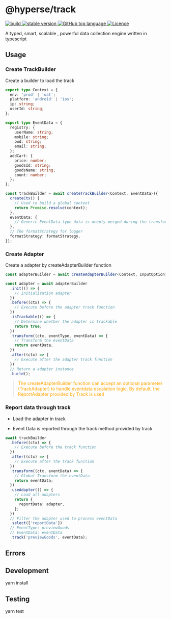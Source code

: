 # @hyperse/track

<p align="left">
  <a aria-label="Build" href="https://github.com/hyperse-io/track/actions?query=workflow%3ACI">
    <img alt="build" src="https://img.shields.io/github/actions/workflow/status/hyperse-io/track/ci-integrity.yml?branch=main&label=ci&logo=github&style=flat-quare&labelColor=000000" />
  </a>
  <a aria-label="stable version" href="https://www.npmjs.com/package/@hyperse/track">
    <img alt="stable version" src="https://img.shields.io/npm/v/%40hyperse%2Ftrack?branch=main&label=version&logo=npm&style=flat-quare&labelColor=000000" />
  </a>
  <a aria-label="Top language" href="https://github.com/hyperse-io/track/search?l=typescript">
    <img alt="GitHub top language" src="https://img.shields.io/github/languages/top/hyperse-io/track?style=flat-square&labelColor=000&color=blue">
  </a>
  <a aria-label="Licence" href="https://github.com/hyperse-io/track/blob/main/LICENSE">
    <img alt="Licence" src="https://img.shields.io/github/license/hyperse-io/track?style=flat-quare&labelColor=000000" />
  </a>
</p>

A typed, smart, scalable , powerful data collection engine written in typescript

## Usage

### Create TrackBuilder

Create a builder to load the track

```ts
export type Context = {
  env: 'prod' | 'uat';
  platform: 'android' | 'ios';
  ip: string;
  userId: string;
};

export type EventData = {
  registry: {
    userName: string;
    mobile: string;
    pwd: string;
    email: string;
  };
  addCart: {
    price: number;
    goodsId: string;
    goodsName: string;
    count: number;
  };
};

const trackBuilder = await createTrackBuilder<Context, EventData>({
  createCtx() {
    // Used to build a global context
    return Promise.resolve(context);
  },
  eventData: {
    // Generic EventData-type data is deeply merged during the transform phase
  },
  // The formatStrategy for logger
  formatStrategy: formatStrategy,
});
```

### Create Adapter

Create a adapter by createAdapterBuilder function

```ts
const adapterBuilder = await createAdapterBuilder<Context, InputOption>();

const adapter = await adapterBuilder
  .init(() => {
    // Initialization adapter
  })
  .before((ctx) => {
    // Execute before the adapter track function
  })
  .isTrackable(() => {
    // Determine whether the adapter is trackable
    return true;
  })
  .transform((ctx, eventType, eventData) => {
    // Transform the eventData
    return eventData;
  })
  .after((ctx) => {
    // Execute after the adapter track function
  })
  // Return a adapter instance
  .build();
```

> <span style="color:orange">The createAdapterBuilder function can accept an optional parameter (TrackAdapter) to handle eventdata escalation logic. By default, the ReportAdapter provided by Track is used</span>

### Report data through track

- Load the adapter in track

- Event Data is reported through the track method provided by track

```ts
await trackBuilder
  .before((ctx) => {
    // Execute before the track function
  })
  .after((ctx) => {
    // Execute after the track function
  })
  .transform((ctx, eventData) => {
    // Global Transform the eventData
    return eventData;
  })
  .useAdapter(() => {
    // Load all adapters
    return {
      reportData: adapter,
    };
  })
  // Filter the adapter used to process eventData
  .select(['reportData'])
  // EventType: previewGoods
  // EventData: eventData
  .track('previewGoods', eventData);
```

## Errors

## Development

yarn install

## Testing

yarn test
